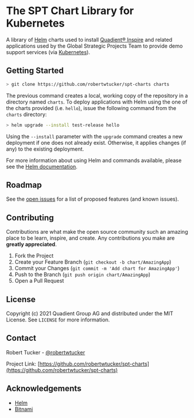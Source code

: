 # The SPT Chart Library for Kubernetes

A library of [Helm](https://helm.sh) charts used to install [Quadient® Inspire](https://www.quadient.com/intelligent-communication/customer-communications2) and related applications used by the Global Strategic Projects Team to provide demo support services (via [Kubernetes](https://kubernetes.io)).

## Getting Started

```bash
> git clone https://github.com/robertwtucker/spt-charts charts
```

The previous command creates a local, working copy of the repository in a directory named `charts`. To deploy applications with Helm using the one of the charts provided (i.e. `hello`), issue the following command from the `charts` directory:

```bash
> helm upgrade --install test-release hello
```

Using the `--install` parameter with the `upgrade` command creates a new deployment if one does not already exist. Otherwise, it applies changes (if any) to the existing deployment.

For more information about using Helm and commands available, please see the [Helm documentation](https://helm.sh/docs/intro/using_helm/).

## Roadmap

See the [open issues](https://github.com/robertwtucker/spt-charts/issues) for a list of proposed features (and known issues).

## Contributing

Contributions are what make the open source community such an amazing place to be learn, inspire, and create. Any contributions you make are **greatly appreciated**.

1. Fork the Project
2. Create your Feature Branch (`git checkout -b chart/AmazingApp`)
3. Commit your Changes (`git commit -m 'Add chart for AmazingApp'`)
4. Push to the Branch (`git push origin chart/AmazingApp`)
5. Open a Pull Request

## License

Copyright (c) 2021 Quadient Group AG and distributed under the MIT License. See `LICENSE` for more information.

## Contact

Robert Tucker - [@robertwtucker](https://twitter.com/robertwtucker)

Project Link: [https://github.com/robertwtucker/spt-charts](https://github.com/robertwtucker/spt-charts)

## Acknowledgements

- [Helm](https://helm.sh)
- [Bitnami](https://bitnami.com/)
